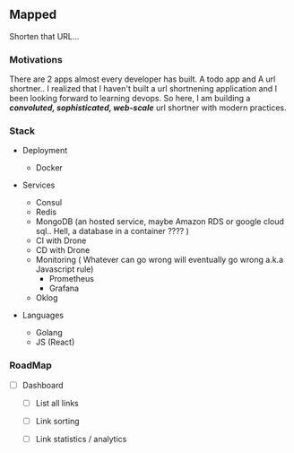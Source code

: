 ## Mapped

Shorten that URL...

### Motivations

There are 2 apps almost every developer has built. A todo app and A url
shortner.. I realized that I haven't built a url shortnening application and I
been looking forward to learning devops. So here, I am building
a ___convoluted, sophisticated, web-scale___ url shortner with modern practices.


### Stack

- Deployment
  - Docker
- Services
  - Consul
  - Redis
  - MongoDB (an hosted service, maybe Amazon RDS or google cloud sql.. Hell, a database in a container ???? )
  - CI with Drone
  - CD with Drone
  - Monitoring ( Whatever can go wrong will eventually go wrong a.k.a Javascript
    rule)
    - Prometheus
    - Grafana
  - Oklog

- Languages
  - Golang
  - JS (React)


### RoadMap

- [ ] Dashboard
  - [ ] List all links
  - [ ] Link sorting
  - [ ] Link statistics / analytics

